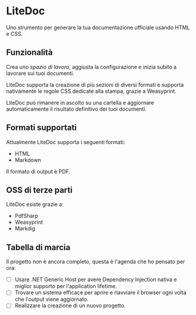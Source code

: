 # LiteDoc

Uno strumento per generare la tua documentazione ufficiale usando HTML e CSS.

## Funzionalità

Crea uno _spazio di lavoro_, aggiusta la configurazione e inizia subito a lavorare sui tuoi documenti.

LiteDoc supporta la creazione di più sezioni di diversi formati e supporta nativamente le regole CSS dedicate alla stampa, grazie a Weasyprint.

LiteDoc può rimanere in ascolto su una cartella e aggiornare automaticamente il risultato definitivo dei tuoi documenti.

## Formati supportati

Attualmente LiteDoc supporta i seguenti formati:

- HTML
- Markdown

Il formato di output è PDF.

## OSS di terze parti

LiteDoc esiste grazie a:

- PdfSharp
- Weasyprint
- Markdig

## Tabella di marcia

Il progetto non è ancora completo, questa è l'agenda che ho pensato per ora:

- [ ] Usare .NET Generic Host per avere Dependency Injection nativa e miglior supporto per l'application lifetime.
- [ ] Trovare un sistema efficace per aprire e riavviare il browser ogni volta che l'output viene aggiornato.
- [ ] Realizzare la creazione di un nuovo progetto.
